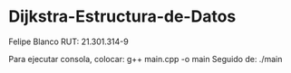 # Dijkstra-Estructura-de-Datos
Felipe Blanco RUT: 21.301.314-9

Para ejecutar consola, colocar: g++ main.cpp -o main
Seguido de: ./main
